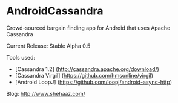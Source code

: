 AndroidCassandra
================

Crowd-sourced bargain finding app for Android that uses Apache Cassandra

Current Release: Stable Alpha 0.5

Tools used:
* [Cassandra 1.2] (http://cassandra.apache.org/download/)
* [Cassandra Virgil] (https://github.com/hmsonline/virgil)</br>
* [Android LoopJ] (https://github.com/loopj/android-async-http)

Blog:
http://www.shehaaz.com/

